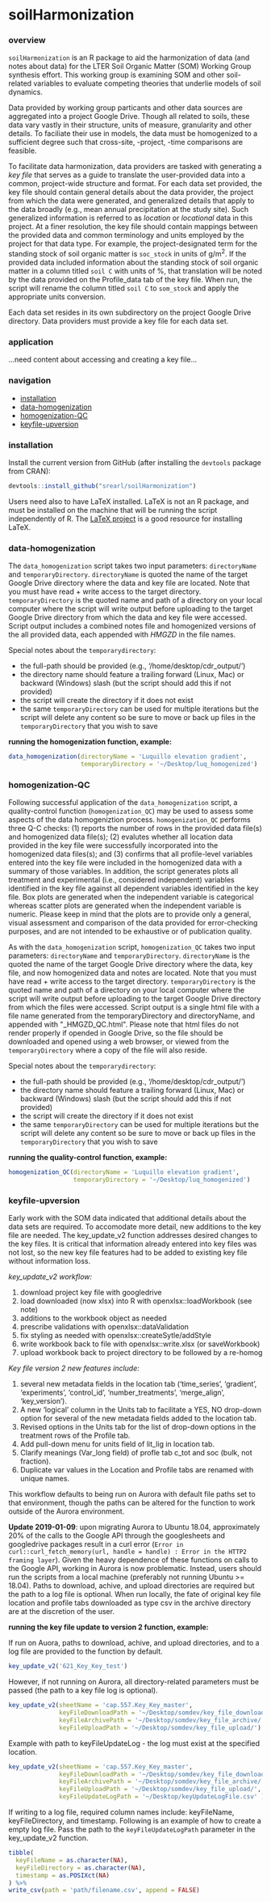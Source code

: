 soilHarmonization
================

<!-- README.md is generated from README.Rmd. Please edit the latter. -->

### overview

`soilHarmonization` is an R package to aid the harmonization of data
(and notes about data) for the LTER Soil Organic Matter (SOM) Working
Group synthesis effort. This working group is examining SOM and other
soil-related variables to evaluate competing theories that underlie
models of soil dynamics.

Data provided by working group particants and other data sources are
aggregated into a project Google Drive. Though all related to soils,
these data vary vastly in their structure, units of measure, granularity
and other details. To faciliate their use in models, the data must be
homogenized to a sufficient degree such that cross-site, -project, -time
comparisons are feasible.

To facilitate data harmonization, data providers are tasked with
generating a *key file* that serves as a guide to translate the
user-provided data into a common, project-wide structure and format. For
each data set provided, the key file should contain general details
about the data provider, the project from which the data were generated,
and generalized details that apply to the data broadly (e.g., mean
annual precipitation at the study site). Such generalized information is
referred to as *location* or *locational* data in this project. At a
finer resolution, the key file should contain mappings between the
provided data and common terminology and units employed by the project
for that data type. For example, the project-designated term for the
standing stock of soil organic matter is `soc_stock` in units of
g/m<sup>2</sup>. If the provided data included information about the
standing stock of soil organic matter in a column titled `soil C` with
units of %, that translation will be noted by the data provided on the
Profile\_data tab of the key file. When run, the script will rename the
column titled `soil C` to `som_stock` and apply the appropriate units
conversion.

Each data set resides in its own subdirectory on the project Google
Drive directory. Data providers must provide a key file for each data
set.

### application

…need content about accessing and creating a key
    file…

### navigation

  - [installation](https://github.com/srearl/soilHarmonization#installation)
  - [data-homogenization](https://github.com/srearl/soilHarmonization#data-homogenization)
  - [homogenization-QC](https://github.com/srearl/soilHarmonization#homogenization-QC)
  - [keyfile-upversion](https://github.com/srearl/soilHarmonization#keyfile-upversion)

### installation

Install the current version from GitHub (after installing the `devtools`
package from CRAN):

``` r
devtools::install_github("srearl/soilHarmonization")
```

Users need also to have LaTeX installed. LaTeX is not an R package, and
must be installed on the machine that will be running the script
independently of R. The [LaTeX project](https://www.latex-project.org/)
is a good resource for installing LaTeX.

### data-homogenization

The `data_homogenization` script takes two input parameters:
`directoryName` and `temporaryDirectory`. `directoryName` is quoted the
name of the target Google Drive directory where the data and key file
are located. Note that you must have read + write access to the target
directory. `temporaryDirectory` is the quoted name and path of a
directory on your local computer where the script will write output
before uploading to the target Google Drive directory from which the
data and key file were accessed. Script output includes a combined notes
file and homogenized versions of the all provided data, each appended
with *HMGZD* in the file names.

Special notes about the `temporarydirectory`:

  - the full-path should be provided (e.g.,
    ‘/home/desktop/cdr\_output/’)
  - the directory name should feature a trailing forward (Linux, Mac) or
    backward (Windows) slash (but the script should add this if not
    provided)
  - the script will create the directory if it does not exist
  - the same `temporaryDirectory` can be used for multiple iterations
    but the script will delete any content so be sure to move or back up
    files in the `temporaryDirectory` that you wish to save

**running the homogenization function, example:**

``` r
data_homogenization(directoryName = 'Luquillo elevation gradient', 
                    temporaryDirectory = '~/Desktop/luq_homogenized')
```

### homogenization-QC

Following successful application of the `data_homogenization` script, a
quality-control function (`homogenization_QC`) may be used to assess
some aspects of the data homogeniztion process. `homogenization_QC`
performs three Q-C checks: (1) reports the number of rows in the
provided data file(s) and homogenized data file(s); (2) evalutes whether
all location data provided in the key file were successfully
incorporated into the homogenized data files(s); and (3) confirms that
all profile-level variables entered into the key file were included in
the homogenized data with a summary of those variables. In addition, the
script generates plots all treatment and experimental (i.e., considered
independent) variables identified in the key file against all dependent
variables identified in the key file. Box plots are generated when the
independent variable is categorical whereas scatter plots are generated
when the independent variable is numeric. Please keep in mind that the
plots are to provide only a general, visual assessment and comparison of
the data provided for error-checking purposes, and are not intended to
be exhaustive or of publication quality.

As with the `data_homogenization` script, `homogenization_QC` takes two
input parameters: `directoryName` and `temporaryDirectory`.
`directoryName` is the quoted the name of the target Google Drive
directory where the data, key file, and now homogenized data and notes
are located. Note that you must have read + write access to the target
directory. `temporaryDirectory` is the quoted name and path of a
directory on your local computer where the script will write output
before uploading to the target Google Drive directory from which the
files were accessed. Script output is a single html file with a file
name generated from the temporaryDirectory and directoryName, and
appended with "\_HMGZD\_QC.html". Please note that html files do not
render properly if opended in Google Drive, so the file should be
downloaded and opened using a web browser, or viewed from the
`temporaryDirectory` where a copy of the file will also reside.

Special notes about the `temporarydirectory`:

  - the full-path should be provided (e.g.,
    ‘/home/desktop/cdr\_output/’)
  - the directory name should feature a trailing forward (Linux, Mac) or
    backward (Windows) slash (but the script should add this if not
    provided)
  - the script will create the directory if it does not exist
  - the same `temporaryDirectory` can be used for multiple iterations
    but the script will delete any content so be sure to move or back up
    files in the `temporaryDirectory` that you wish to save

**running the quality-control function, example:**

``` r
homogenization_QC(directoryName = 'Luquillo elevation gradient', 
                  temporaryDirectory = '~/Desktop/luq_homogenized')
```

### keyfile-upversion

Early work with the SOM data indicated that additional details about the
data sets are required. To accomodate more detail, new additions to the
key file are needed. The key\_update\_v2 function addresses desired
changes to the key files. It is critical that information already
entered into key files was not lost, so the new key file features had to
be added to existing key file without information loss.

*key\_update\_v2 workflow:*

1.  download project key file with googledrive
2.  load downloaded (now xlsx) into R with openxlsx::loadWorkbook (see
    note)
3.  additions to the workbook object as needed
4.  prescribe validations with openxlsx::dataValidation
5.  fix styling as needed with openxlsx::createSytle/addStyle
6.  write workbook back to file with openxlsx::write.xlsx (or
    saveWorkbook)
7.  upload workbook back to project directory to be followed by a
    re-homog

*Key file version 2 new features include:*

1.  several new metadata fields in the location tab (‘time\_series’,
    ‘gradient’, ‘experiments’, ‘control\_id’, ‘number\_treatments’,
    ‘merge\_align’, ‘key\_version’).
2.  A new ‘logical’ column in the Units tab to facilitate a YES, NO
    drop-down option for several of the new metadata fields added to the
    location tab.
3.  Revised options in the Units tab for the list of drop-down options
    in the treatment rows of the Profile tab.
4.  Add pull-down menu for units field of lit\_lig in location tab.
5.  Clarify meanings (Var\_long field) of profle tab c\_tot and soc
    (bulk, not fraction).
6.  Duplicate var values in the Location and Profile tabs are renamed
    with unique names.

This workflow defaults to being run on Aurora with default file paths
set to that environment, though the paths can be altered for the
function to work outside of the Aurora environment.

**Update 2019-01-09**: upon migrating Aurora to Ubuntu 18.04,
approximately 20% of the calls to the Google API through the
googlesheets and googledrive packages result in a curl error (`Error in
curl::curl_fetch_memory(url, handle = handle) : Error in the HTTP2
framing layer`). Given the heavy dependence of these functions on calls
to the Google API, working in Aurora is now problematic. Instead, users
should run the scripts from a local machine (preferably not running
Ubuntu \>= 18.04). Paths to download, achive, and upload directories are
required but the path to a log file is optional. When run locally, the
fate of original key file location and profile tabs downloaded as type
csv in the archive directory are at the discretion of the user.

**running the key file update to version 2 function, example:**

If run on Auora, paths to download, achive, and upload directories, and
to a log file are provided to the function by default.

``` r
key_update_v2('621_Key_Key_test')
```

However, if not running on Aurora, all directory-related parameters must
be passed (the path to a key file log is optional).

``` r
key_update_v2(sheetName = 'cap.557.Key_Key_master',
              keyFileDownloadPath = '~/Desktop/somdev/key_file_download/',
              keyFileArchivePath = '~/Desktop/somdev/key_file_archive/',
              keyFileUploadPath = '~/Desktop/somdev/key_file_upload/')
```

Example with path to keyFileUpdateLog - the log must exist at the
specified location.

``` r
key_update_v2(sheetName = 'cap.557.Key_Key_master',
              keyFileDownloadPath = '~/Desktop/somdev/key_file_download/',
              keyFileArchivePath = '~/Desktop/somdev/key_file_archive/',
              keyFileUploadPath = '~/Desktop/somdev/key_file_upload/',
              keyFileUpdateLogPath = '~/Desktop/keyUpdateLogFile.csv' )
```

If writing to a log file, required column names include: keyFileName,
keyFileDirectory, and timestamp. Following is an example of how to
create a empty log file. Pass the path to the `keyFileUpdateLogPath`
parameter in the key\_update\_v2 function.

``` r
tibble(
  keyFileName = as.character(NA),
  keyFileDirectory = as.character(NA),
  timestamp = as.POSIXct(NA)
) %>%
write_csv(path = 'path/filename.csv', append = FALSE)
```
